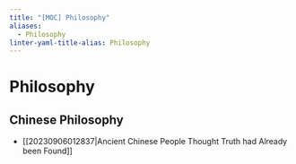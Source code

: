 ```yaml
---
title: "[MOC] Philosophy"
aliases:
  - Philosophy
linter-yaml-title-alias: Philosophy
---
```


# Philosophy

## Chinese Philosophy

- [[20230906012837|Ancient Chinese People Thought Truth had Already been Found]]
